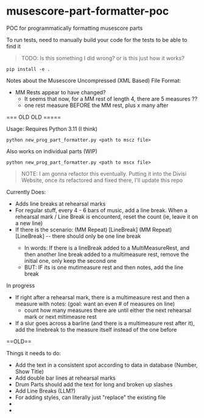 # musescore-part-formatter-poc
POC for programmatically formatting musescore parts

To run tests, need to manually build your code for the tests to be able to find it
> TODO: Is this something I did wrong? or is this just how it works?

```
pip install -e .
```


Notes about the Musescore Uncompressed (XML Based) File Format:
- MM Rests appear to have changed?
  - It seems that now, for a MM rest of length 4, there are 5 measures ??
  - one rest measure BEFORE the MM rest, plus x many after



=== OLD OLD =====

Usage:
Requires Python 3.11 (I think)
```
python new_prog_part_formatter.py <path to mscz file>
```
Also works on individual parts (WIP)
```
python new_prog_part_formatter.py <path to mscx file>
```

> NOTE: I am gonna refactor this eventually. Putting it into the Divisi Website, once its refactored and fixed there, I'll update this repo



Currently Does:
- Adds line breaks at rehearsal marks
- For regular stuff, every 4 - 6 bars of music, add a line break. When a rehearsal mark / Line Break is encounterd, reset the count (ie, leave it on a new line)
- If there is the scenario: (MM Repeat) <Rehearsal Mark>[LineBreak] (MM Repeat)<Rehearsal Mark>[LineBreak] -- there should only be one line break
  - In words: If there is a lineBreak added to a MultiMeasureRest, and then another line break added to a multimeasure rest, remove the initial one, only keep the second one
  - BUT: IF its is one mutimeasure rest and then notes, add the line break

In progress
- If right after a rehearsal mark, there is a multimeasure rest and then a measure with notes: (goal: want an even # of measures on line)
  - count how many measures there are until either the next rehearsal mark or next mltimeasre rest
- If a slur goes across a barline (and there is a multimeasure rest after it), add the linebreak to the measure itself instead of the one before





==OLD==

Things it needs to do:
- Add the text in a consistent spot according to data in database (Number, Show Title)
- Add double bar lines at rehearsal marks
- Drum Parts should add the text for long and broken up slashes
- Add Line Breaks (LLM?)
- For adding styles, can literally just "replace" the existing file
- 
- 
